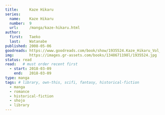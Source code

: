```yaml
---
title:     Kaze Hikaru
series:    
  name:    Kaze Hikaru
  number:  9
  url:     /manga/kaze-hikaru.html
author: 
  first:   Taeko 
  last:    Watanabe
published: 2008-05-06 
goodreads: https://www.goodreads.com/book/show/1935524.Kaze_Hikaru_Vol_9
img:       https://images.gr-assets.com/books/1348671198l/1935524.jpg
status: read
read:   # must order recent first
  - start: 2018-03-09 
    end:   2018-03-09
type: manga
tags: # library, own-this, scifi, fantasy, historical-fiction
  - manga
  - romance
  - historical-fiction
  - shojo
  - library
---
```


